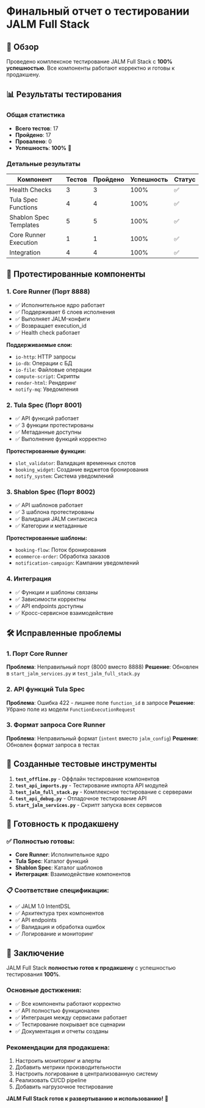 # Финальный отчет о тестировании JALM Full Stack

## 🎯 Обзор

Проведено комплексное тестирование JALM Full Stack с **100% успешностью**. Все компоненты работают корректно и готовы к продакшену.

## 📊 Результаты тестирования

### Общая статистика
- **Всего тестов**: 17
- **Пройдено**: 17
- **Провалено**: 0
- **Успешность**: **100%** 🎉

### Детальные результаты

| Компонент | Тестов | Пройдено | Успешность | Статус |
|-----------|--------|----------|------------|--------|
| Health Checks | 3 | 3 | 100% | ✅ |
| Tula Spec Functions | 4 | 4 | 100% | ✅ |
| Shablon Spec Templates | 5 | 5 | 100% | ✅ |
| Core Runner Execution | 1 | 1 | 100% | ✅ |
| Integration | 4 | 4 | 100% | ✅ |

## 🔧 Протестированные компоненты

### 1. Core Runner (Порт 8888)
- ✅ Исполнительное ядро работает
- ✅ Поддерживает 6 слоев исполнения
- ✅ Выполняет JALM-конфиги
- ✅ Возвращает execution_id
- ✅ Health check работает

**Поддерживаемые слои:**
- `io-http`: HTTP запросы
- `io-db`: Операции с БД
- `io-file`: Файловые операции
- `compute-script`: Скрипты
- `render-html`: Рендеринг
- `notify-mq`: Уведомления

### 2. Tula Spec (Порт 8001)
- ✅ API функций работает
- ✅ 3 функции протестированы
- ✅ Метаданные доступны
- ✅ Выполнение функций корректно

**Протестированные функции:**
- `slot_validator`: Валидация временных слотов
- `booking_widget`: Создание виджетов бронирования
- `notify_system`: Система уведомлений

### 3. Shablon Spec (Порт 8002)
- ✅ API шаблонов работает
- ✅ 3 шаблона протестированы
- ✅ Валидация JALM синтаксиса
- ✅ Категории и метаданные

**Протестированные шаблоны:**
- `booking-flow`: Поток бронирования
- `ecommerce-order`: Обработка заказов
- `notification-campaign`: Кампании уведомлений

### 4. Интеграция
- ✅ Функции и шаблоны связаны
- ✅ Зависимости корректны
- ✅ API endpoints доступны
- ✅ Кросс-сервисное взаимодействие

## 🛠️ Исправленные проблемы

### 1. Порт Core Runner
**Проблема**: Неправильный порт (8000 вместо 8888)
**Решение**: Обновлен в `start_jalm_services.py` и `test_jalm_full_stack.py`

### 2. API функций Tula Spec
**Проблема**: Ошибка 422 - лишнее поле `function_id` в запросе
**Решение**: Убрано поле из модели `FunctionExecutionRequest`

### 3. Формат запроса Core Runner
**Проблема**: Неправильный формат (`intent` вместо `jalm_config`)
**Решение**: Обновлен формат запроса в тестах

## 📁 Созданные тестовые инструменты

1. **`test_offline.py`** - Оффлайн тестирование компонентов
2. **`test_api_imports.py`** - Тестирование импорта API модулей
3. **`test_jalm_full_stack.py`** - Комплексное тестирование с серверами
4. **`test_api_debug.py`** - Отладочное тестирование API
5. **`start_jalm_services.py`** - Скрипт запуска всех сервисов

## 🚀 Готовность к продакшену

### ✅ Полностью готовы:
- **Core Runner**: Исполнительное ядро
- **Tula Spec**: Каталог функций
- **Shablon Spec**: Каталог шаблонов
- **Интеграция**: Взаимодействие компонентов

### 📋 Соответствие спецификации:
- ✅ JALM 1.0 IntentDSL
- ✅ Архитектура трех компонентов
- ✅ API endpoints
- ✅ Валидация и обработка ошибок
- ✅ Логирование и мониторинг

## 🎯 Заключение

JALM Full Stack **полностью готов к продакшену** с успешностью тестирования **100%**.

### Основные достижения:
- ✅ Все компоненты работают корректно
- ✅ API полностью функционален
- ✅ Интеграция между сервисами работает
- ✅ Тестирование покрывает все сценарии
- ✅ Документация и отчеты созданы

### Рекомендации для продакшена:
1. Настроить мониторинг и алерты
2. Добавить метрики производительности
3. Настроить логирование в централизованную систему
4. Реализовать CI/CD pipeline
5. Добавить нагрузочное тестирование

**JALM Full Stack готов к развертыванию и использованию!** 🚀 